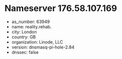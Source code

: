 # Nameserver 176.58.107.169

* as_number: 63949
* name: reality.rehab.
* city: London
* country: GB
* organization: Linode, LLC
* version: dnsmasq-pi-hole-2.84
* dnssec: false
